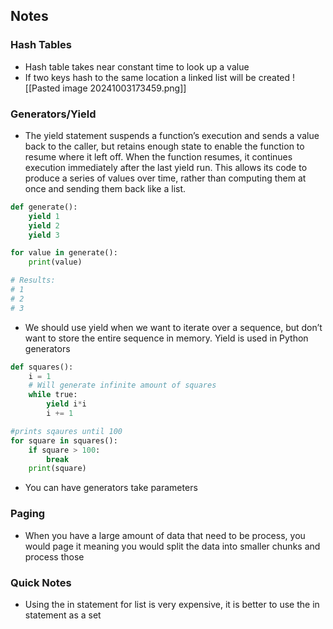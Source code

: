 ## Notes

### Hash Tables
- Hash table takes near constant time to look up a value
- If two keys hash to the same location a linked list will be created 
![[Pasted image 20241003173459.png]]
### Generators/Yield
- The yield statement suspends a function’s execution and sends a value back to the caller, but retains enough state to enable the function to resume where it left off. When the function resumes, it continues execution immediately after the last yield run. This allows its code to produce a series of values over time, rather than computing them at once and sending them back like a list.
``` python
def generate():
	yield 1
	yield 2
	yield 3

for value in generate():
	print(value)

# Results:
# 1
# 2
# 3
```
- We should use yield when we want to iterate over a sequence, but don’t want to store the entire sequence in memory. Yield is used in Python generators
``` python
def squares():
	i = 1
	# Will generate infinite amount of squares
	while true:
		yield i*i
		i += 1

#prints sqaures until 100
for square in squares():
	if square > 100:
		break
	print(square)
```
- You can have generators take parameters
### Paging
- When you have a large amount of data that need to be process, you would page it meaning you would split the data into smaller chunks and process those

### Quick Notes
- Using the in statement for list is very expensive, it is better to use the in statement as a set
